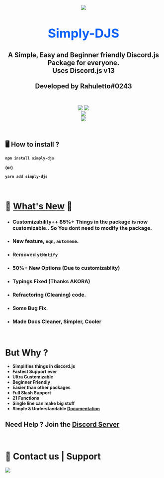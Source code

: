 <p align="center"><img align="center" style="margin-bottom:-6px" src="https://i.imgur.com/kGAUCNo_d.webp?maxwidth=128&fidelity=grand"></p>


<h2 style="font-size:2.5rem; color:#075FFF" align="center">Simply-DJS</h2>

<h2 align="center"> A Simple, Easy and Beginner friendly Discord.js Package for everyone. <br>Uses Discord.js v13<br><br>Developed by Rahuletto#0243</h2>

<br>
<p align="center">
   <a href="https://www.npmjs.com/package/simply-djs"><img src="https://img.shields.io/npm/v/simply-djs.svg?style=flat-square" /></a>
 <a href="https://www.npmjs.com/package/simply-djs"><img src="https://img.shields.io/npm/dt/simply-djs?style=flat-square" /></a><br>
   <a href="https://www.npmjs.com/package/simply-djs"><img src="https://nodei.co/npm/simply-djs.png?downloadRank=true&downloads=true&downloadRank=true&stars=true" /></a><br>
   <a href="https://discord.gg/3JzDV9T5Fn"><img src="https://invidget.switchblade.xyz/3JzDV9T5Fn" /></a>
</p>

<br>

## 🖥️ <b>How to install ?
```
npm install simply-djs
```
   
(or)
```
yarn add simply-djs
```
<br>
 
# 🎉 [What's New](https://simplyd.js.org/docs/new) 🎉
- ### Customizability++ 85%+ Things in the package is now customizable.. So You dont need to modify the package.
- ### New feature, `nqn`, `automeme`. 
- ### Removed `ytNotify`
- ### 50%+ New Options (Due to customizablity)
- ### Typings Fixed (Thanks AKORA)
- ### Refractoring (Cleaning) code.
- ### Some Bug Fix.
- ### Made Docs Cleaner, Simpler, Cooler

<br>

# But Why ?
- Simplifies things in discord.js
- Fastest Support ever
- Ultra Customizable
- Beginner Friendly
- Easier than other packages
- Full Slash Support
- 21 Functions
- Single line can make big stuff
- Simple & Understandable **[Documentation](https://simplyd.js.org)**

## **Need Help ? Join the [Discord Server](https://discord.gg/3JzDV9T5Fn)**

<br>
   
 <h1>👥 Contact us | Support</h1>
 <p>
<a href="https://discord.gg/3JzDV9T5Fn"><img src="https://media.discordapp.net/attachments/867344514943156254/891314222837936168/9sG4YFfuxxvPzCfcJO6XXnuAAAAAElFTkSuQmCC.png" /></a>
</p>
